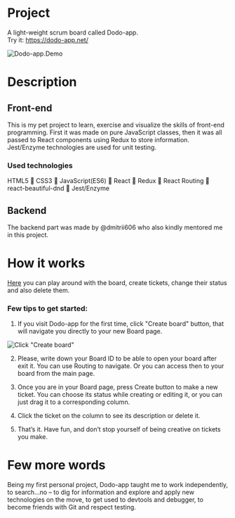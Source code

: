# Project
A light-weight scrum board called Dodo-app.<br>
Try it: https://dodo-app.net/

![Dodo-app.Demo](https://i.ibb.co/0Xzf0t5/Frame-1board-S.png)
# Description
## Front-end
This is my pet project to learn, exercise and visualize the skills of front-end programming. First it was made on pure JavaScript classes, then it was all passed to React components using Redux to store information. Jest/Enzyme technologies are used for unit testing. 
### Used technologies
HTML5 🔸 CSS3 🔸 JavaScript(ES6) 🔸 React 🔸 Redux 🔸 React Routing 🔸 react-beautiful-dnd 🔸 Jest/Enzyme
## Backend
The backend part was made by @dmitrii606 who also kindly mentored me in this project. 
# How it works
[Here]( https://dodo-app.net/) you can play around with the board, create tickets, change their status and also delete them.
### Few tips to get started:
1.	If you visit Dodo-app for the first time, click "Create board" button, that will navigate you directly to your new Board page.

![Click "Create board"](https://i.ibb.co/xHCDwFN/Frame-1main-S.png)

2.	Please, write down your Board ID to be able to open your board after exit it. You can use Routing to navigate. Or you can access then to your board from the main page.

3.	Once you are in your Board page, press Create button to make a new ticket. You can choose its status while creating or editing it, or you can just drag it to a corresponding column. 
4.	Click the ticket on the column to see its description or delete it. 
5.	That’s it. Have fun, and don’t stop yourself of being creative on tickets you make.
# Few more words
Being my first personal project, Dodo-app taught me to work independently, to search…no – to dig for information and explore and apply new technologies on the move, to get used to devtools and debugger, to become friends with Git and respect testing. 
